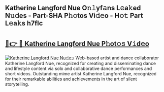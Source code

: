 ## Katherine Langford Nue O𝚗𝚕yf𝚊ns L𝚎a𝚔ed N𝚞𝚍es - Part-SHA P𝚑𝚘tos Vi𝚍𝚎o - H𝚘𝚝 Part L𝚎a𝚔s h7fIc

# <h2><a href="http://kf4gkn.oniu.top/?m=Katherine+Langford+Nue">🔗👉 🔴 Katherine Langford Nue P𝚑ot𝚘𝚜 V𝚒d𝚎o</a></h2>

[![Katherine Langford Nue Nu𝚍e𝚜](https://i.imgur.com/0qMVB7G.gif)](http://kf4gkn.oniu.top/?m=Katherine+Langford+Nue)
Web-based artist and dance collaborator Katherine Langford Nue, recognized for creating and disseminating dance and lifestyle content via solo and collaborative dance performances and short videos. Outstanding mime artist Katherine Langford Nue, recognized for their remarkable abilities and achievements in the art of silent storytelling.  
